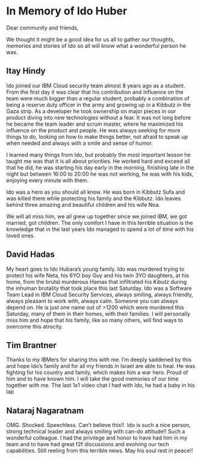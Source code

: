 # In Memory of Ido Huber

Dear community and friends,

We thought it might be a good idea for us all to gather our thoughts, memories and stories of Ido so all will know what a wonderful person he was.

## Itay Hindy

Ido joined our IBM Cloud security team almost 8 years ago as a student. From the first day it was clear that his contribution and influence on the team were much bigger than a regular student, probably a combination of being a reserve duty officer in the army and growing up in a Kibbutz in the Gaza strip.
As a developer he took ownership on major pieces in our product diving into new technologies without a fear. It was not long before he became the team leader and scrum master, where he maximized his influence on the product and people. He was always seeking for more things to do, looking on how to make things better, not afraid to speak up when needed and always with a smile and sense of humor.

I learned many things from Ido, but probably the most important lesson he taught me was that it is all about priorities. He worked hard and exceed all that he did, he was starting his day early in the morning, finishing late in the night but between 16:00 to 20:00 he was not working, he was with his kids, enjoying every minute with them. 

Ido was a hero as you should all know. He was born in Kibbutz Sufa and was killed there while protecting his family and the Kibbutz. Ido leaves behind three amazing and beautiful children and his wife Noa.

We will all miss him, we all grew up together since we joined IBM, we got married, got children. The only comfort I have in this terrible situation is the knowledge that in the last years Ido managed to spend a lot of time with his loved ones.


## David Hadas

My heart goes to Ido Hubara’s young family.
Ido was murdered trying to protect his wife Neta, his 6YO boy Guy and his twin 3YO daughters, at his home, from the brutal murderous Hamas that infiltrated his Kibutz during the inhuman brutality that took place this last Saturday.
Ido was a Software Team Lead in IBM Cloud Security Services, always smiling, always friendly, always pleasant to work with, always calm. Someone you can always depend on.
He is just one name out of >1200 which were murdered this Saturday, many of them in their homes, with their families. I will personally miss him and hope that his family, like so many others, will find ways to overcome this atrocity.

## Tim Brantner

Thanks to my IBMers for sharing this with me. I’m deeply saddened by this and hope Ido’s family and for all my friends in Israel are able to heal. He was fighting for his country and family, which makes him a war hero. Proud of him and to have known him. I will take the good memories of our time together with me. The last 1x1 video chat I had with Ido, he had a baby in his lap 

## Nataraj Nagaratnam

OMG. Shocked. Speechless. Can’t believe this!! 
Ido is such a nice person, strong technical leader and always smiling with can-do attitude!! Such a wonderful colleague. I had the privilege and honor to have had him in my team and to have had great f2f discussions and evolving our tech capabilities. Still reeling from this terrible news. May his soul rest in peace!! 

